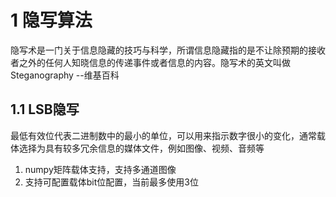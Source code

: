 # 1 隐写算法
隐写术是一门关于信息隐藏的技巧与科学，所谓信息隐藏指的是不让除预期的接收者之外的任何人知晓信息的传递事件或者信息的内容。隐写术的英文叫做
Steganography  --维基百科
## 1.1 LSB隐写
最低有效位代表二进制数中的最小的单位，可以用来指示数字很小的变化，通常载体选择为具有较多冗余信息的媒体文件，例如图像、视频、音频等
1. numpy矩阵载体支持，支持多通道图像
2. 支持可配置载体bit位配置，当前最多使用3位


